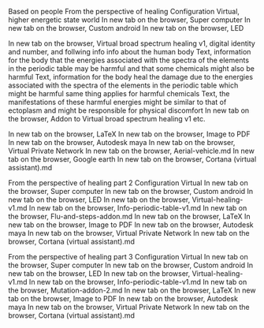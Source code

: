 Based on people
From the perspective of healing
Configuration
Virtual, higher energetic state world
In new tab on the browser, Super computer
In new tab on the browser, Custom android
In new tab on the browser, LED

In new tab on the browser, Virtual broad spectrum healing v1, digital identity and number, and follwing info info about the human body
Text, information for the body that the energies associated with the spectra of the elements in the periodic table may be harmful and that some chemicals might also be harmful
Text, information for the body heal the damage due to the energies associated with the spectra of the elements in the periodic table which might be harmful same thing applies for harmful chemicals
Text, the manifestations of these harmful energies might be similar to that of ectoplasm and might be responsible for physical discomfort
In new tab on the browser, Addon to Virtual broad spectrum healing v1 etc.

In new tab on the browser, LaTeX
In new tab on the browser, Image to PDF
In new tab on the browser, Autodesk maya
In new tab on the browser, Virtual Private Network
In new tab on the browser, Aerial-vehicle.md
In new tab on the browser, Google earth
In new tab on the browser, Cortana (virtual assistant).md

From the perspective of healing part 2
Configuration
Virtual
In new tab on the browser, Super computer
In new tab on the browser, Custom android
In new tab on the browser, LED
In new tab on the browser, Virtual-healing-v1.md
In new tab on the browser, Info-periodic-table-v1.md
In new tab on the browser, Flu-and-steps-addon.md
In new tab on the browser, LaTeX
In new tab on the browser, Image to PDF
In new tab on the browser, Autodesk maya
In new tab on the browser, Virtual Private Network
In new tab on the browser, Cortana (virtual assistant).md

From the perspective of healing part 3
Configuration
Virtual
In new tab on the browser, Super computer
In new tab on the browser, Custom android
In new tab on the browser, LED
In new tab on the browser, Virtual-healing-v1.md
In new tab on the browser, Info-periodic-table-v1.md
In new tab on the browser, Mutation-addon-2.md
In new tab on the browser, LaTeX
In new tab on the browser, Image to PDF
In new tab on the browser, Autodesk maya
In new tab on the browser, Virtual Private Network
In new tab on the browser, Cortana (virtual assistant).md

